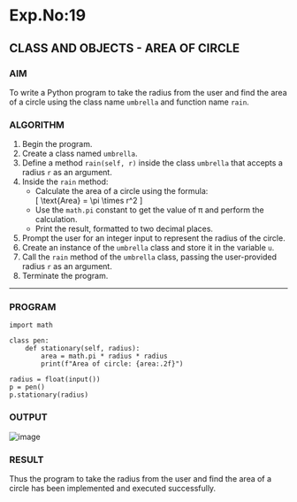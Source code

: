 # Exp.No:19  
## CLASS AND OBJECTS - AREA OF CIRCLE

### AIM  
To write a Python program to take the radius from the user and find the area of a circle using the class name `umbrella` and function name `rain`.

### ALGORITHM

1. Begin the program.  
2. Create a class named `umbrella`.  
3. Define a method `rain(self, r)` inside the class `umbrella` that accepts a radius `r` as an argument.  
4. Inside the `rain` method:  
   - Calculate the area of a circle using the formula:  
     \[ \text{Area} = \pi \times r^2 \]  
   - Use the `math.pi` constant to get the value of π and perform the calculation.  
   - Print the result, formatted to two decimal places.  
5. Prompt the user for an integer input to represent the radius of the circle.  
6. Create an instance of the `umbrella` class and store it in the variable `u`.  
7. Call the `rain` method of the `umbrella` class, passing the user-provided radius `r` as an argument.  
8. Terminate the program.

---

### PROGRAM

```
import math

class pen:
    def stationary(self, radius):
        area = math.pi * radius * radius
        print(f"Area of circle: {area:.2f}")

radius = float(input())
p = pen()
p.stationary(radius)
```

### OUTPUT

![image](https://github.com/user-attachments/assets/0046a2aa-6d10-4621-8e1a-0bc0d6d631f1)

### RESULT

Thus the program to take the radius from the user and find the area of a circle has been implemented and executed successfully.


